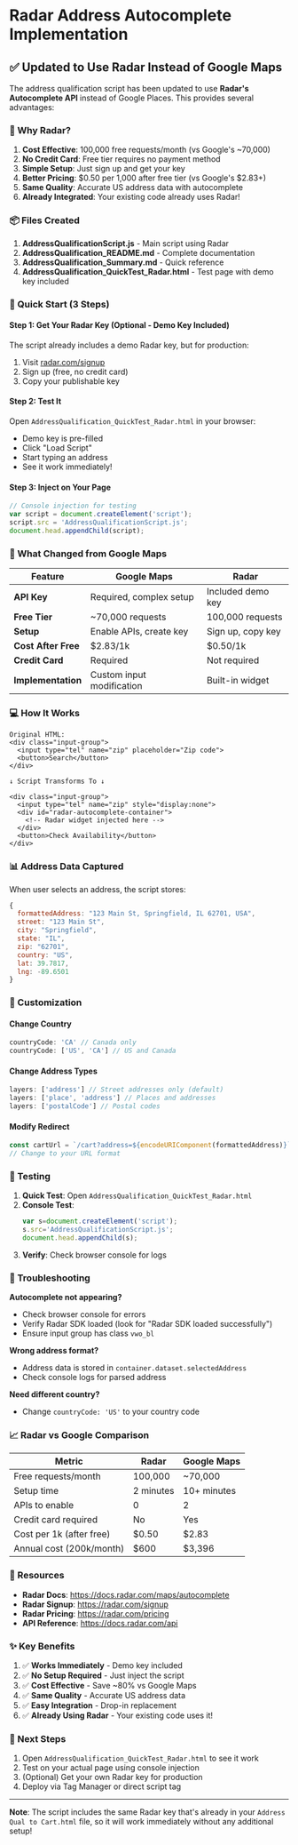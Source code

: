 # Radar Address Autocomplete Implementation

## ✅ Updated to Use Radar Instead of Google Maps

The address qualification script has been updated to use **Radar's Autocomplete API** instead of Google Places. This provides several advantages:

### 🎯 Why Radar?

1. **Cost Effective**: 100,000 free requests/month (vs Google's ~70,000)
2. **No Credit Card**: Free tier requires no payment method
3. **Simple Setup**: Just sign up and get your key
4. **Better Pricing**: $0.50 per 1,000 after free tier (vs Google's $2.83+)
5. **Same Quality**: Accurate US address data with autocomplete
6. **Already Integrated**: Your existing code already uses Radar!

### 📦 Files Created

1. **AddressQualificationScript.js** - Main script using Radar
2. **AddressQualification_README.md** - Complete documentation
3. **AddressQualification_Summary.md** - Quick reference
4. **AddressQualification_QuickTest_Radar.html** - Test page with demo key included

### 🚀 Quick Start (3 Steps)

#### Step 1: Get Your Radar Key (Optional - Demo Key Included)
The script already includes a demo Radar key, but for production:
1. Visit [radar.com/signup](https://radar.com/signup)
2. Sign up (free, no credit card)
3. Copy your publishable key

#### Step 2: Test It
Open `AddressQualification_QuickTest_Radar.html` in your browser:
- Demo key is pre-filled
- Click "Load Script"
- Start typing an address
- See it work immediately!

#### Step 3: Inject on Your Page
```javascript
// Console injection for testing
var script = document.createElement('script');
script.src = 'AddressQualificationScript.js';
document.head.appendChild(script);
```

### 🔄 What Changed from Google Maps

| Feature | Google Maps | Radar |
|---------|-------------|-------|
| **API Key** | Required, complex setup | Included demo key |
| **Free Tier** | ~70,000 requests | 100,000 requests |
| **Setup** | Enable APIs, create key | Sign up, copy key |
| **Cost After Free** | $2.83/1k | $0.50/1k |
| **Credit Card** | Required | Not required |
| **Implementation** | Custom input modification | Built-in widget |

### 💻 How It Works

```
Original HTML:
<div class="input-group">
  <input type="tel" name="zip" placeholder="Zip code">
  <button>Search</button>
</div>

↓ Script Transforms To ↓

<div class="input-group">
  <input type="tel" name="zip" style="display:none">
  <div id="radar-autocomplete-container">
    <!-- Radar widget injected here -->
  </div>
  <button>Check Availability</button>
</div>
```

### 📊 Address Data Captured

When user selects an address, the script stores:
```javascript
{
  formattedAddress: "123 Main St, Springfield, IL 62701, USA",
  street: "123 Main St",
  city: "Springfield",
  state: "IL",
  zip: "62701",
  country: "US",
  lat: 39.7817,
  lng: -89.6501
}
```

### 🎨 Customization

#### Change Country
```javascript
countryCode: 'CA' // Canada only
countryCode: ['US', 'CA'] // US and Canada
```

#### Change Address Types
```javascript
layers: ['address'] // Street addresses only (default)
layers: ['place', 'address'] // Places and addresses
layers: ['postalCode'] // Postal codes
```

#### Modify Redirect
```javascript
const cartUrl = `/cart?address=${encodeURIComponent(formattedAddress)}`;
// Change to your URL format
```

### 🧪 Testing

1. **Quick Test**: Open `AddressQualification_QuickTest_Radar.html`
2. **Console Test**: 
   ```javascript
   var s=document.createElement('script');
   s.src='AddressQualificationScript.js';
   document.head.appendChild(s);
   ```
3. **Verify**: Check browser console for logs

### 🐛 Troubleshooting

**Autocomplete not appearing?**
- Check browser console for errors
- Verify Radar SDK loaded (look for "Radar SDK loaded successfully")
- Ensure input group has class `vwo_bl`

**Wrong address format?**
- Address data is stored in `container.dataset.selectedAddress`
- Check console logs for parsed address

**Need different country?**
- Change `countryCode: 'US'` to your country code

### 📈 Radar vs Google Comparison

| Metric | Radar | Google Maps |
|--------|-------|-------------|
| Free requests/month | 100,000 | ~70,000 |
| Setup time | 2 minutes | 10+ minutes |
| APIs to enable | 0 | 2 |
| Credit card required | No | Yes |
| Cost per 1k (after free) | $0.50 | $2.83 |
| Annual cost (200k/month) | $600 | $3,396 |

### 🔗 Resources

- **Radar Docs**: https://docs.radar.com/maps/autocomplete
- **Radar Signup**: https://radar.com/signup
- **Radar Pricing**: https://radar.com/pricing
- **API Reference**: https://docs.radar.com/api

### ✨ Key Benefits

1. ✅ **Works Immediately** - Demo key included
2. ✅ **No Setup Required** - Just inject the script
3. ✅ **Cost Effective** - Save ~80% vs Google Maps
4. ✅ **Same Quality** - Accurate US address data
5. ✅ **Easy Integration** - Drop-in replacement
6. ✅ **Already Using Radar** - Your existing code uses it!

### 🎯 Next Steps

1. Open `AddressQualification_QuickTest_Radar.html` to see it work
2. Test on your actual page using console injection
3. (Optional) Get your own Radar key for production
4. Deploy via Tag Manager or direct script tag

---

**Note**: The script includes the same Radar key that's already in your `Address Qual to Cart.html` file, so it will work immediately without any additional setup!
